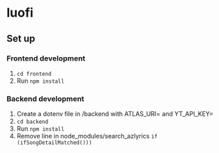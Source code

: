 # luofi
## Set up
### Frontend development
1. `cd frontend`
2. Run `npm install`

### Backend development
1. Create a dotenv file in /backend with ATLAS_URI= and YT_API_KEY=
2. `cd backend`
3. Run `npm install`
4. Remove line in node_modules/search_azlyrics `if (ifSongDetailMatched()))`
